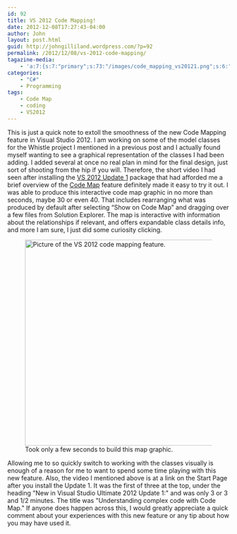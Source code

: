 ```yaml
---
id: 92
title: VS 2012 Code Mapping!
date: 2012-12-08T17:27:43-04:00
author: John
layout: post.html
guid: http://johngilliland.wordpress.com/?p=92
permalink: /2012/12/08/vs-2012-code-mapping/
tagazine-media:
    - 'a:7:{s:7:"primary";s:73:"/images/code_mapping_vs20121.png";s:6:"images";a:1:{s:73:"/images/code_mapping_vs20121.png";a:6:{s:8:"file_url";s:73:"/images/code_mapping_vs20121.png";s:5:"width";i:659;s:6:"height";i:588;s:4:"type";s:5:"image";s:4:"area";i:387492;s:9:"file_path";b:0;}}s:6:"videos";a:0:{}s:11:"image_count";i:1;s:6:"author";s:7:"1621794";s:7:"blog_id";s:7:"1553479";s:9:"mod_stamp";s:19:"2012-12-08 22:35:29";}'
categories:
    - "C#"
    - Programming
tags:
    - Code Map
    - coding
    - VS2012
---
```


This is just a quick note to extoll the smoothness of the new Code Mapping feature in Visual Studio 2012. I am working on some of the model classes for the Whistle project I mentioned in a previous post and I actually found myself wanting to see a graphical representation of the classes I had been adding. I added several at once no real plan in mind for the final design, just sort of shooting from the hip if you will. Therefore, the short video I had seen after installing the <a href="http://blogs.msdn.com/b/bharry/archive/2012/10/29/visual-studio-2012-update-1-final-ctp.aspx" target="_blank">VS 2012 Update 1</a> package that had afforded me a brief overview of the <a href="http://geekswithblogs.net/krislankford/archive/2012/10/05/introducing-code-map-for-visual-studio-2012-september-ctp.aspx" target="_blank">Code Map</a> feature definitely made it easy to try it out.
I was able to produce this interactive code map graphic in no more than seconds, maybe 30 or even 40. That includes rearranging what was produced by default after selecting “Show on Code Map” and dragging over a few files from Solution Explorer. The map is interactive with information about the relationships if relevant, and offers expandable class details info, and more I am sure, I just did some curiosity clicking.

<figure><img class=" wp-image-105 " title="VS 2012 Code Mapping" alt="Picture of the VS 2012  code mapping feature." src="/images/code_mapping_vs20121.png" height="467" width="524" /><figcaption> Took only a few seconds to build this map graphic.</figcaption></figure>

Allowing me to so quickly switch to working with the classes visually is enough of a reason for me to want to spend some time playing with this new feature. Also, the video I mentioned above is at a link on the Start Page after you install the Update 1. It was the first of three at the top, under the heading "New in Visual Studio Ultimate 2012 Update 1:" and was only 3 or 3 and 1/2 minutes. The title was "Understanding complex code with Code Map." If anyone does happen across this, I would greatly appreciate a quick comment about your experiences with this new feature or any tip about how you may have used it.
